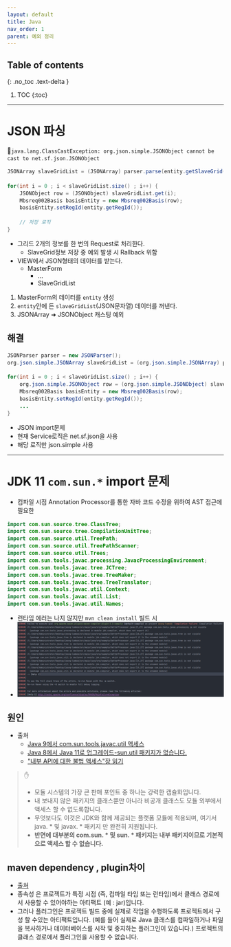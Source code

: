 ```yaml
---
layout: default
title: Java
nav_order: 1
parent: 예외 정리
---
```

## Table of contents
{: .no_toc .text-delta }

1. TOC
{:toc}

---

# **JSON 파싱**
🚨`java.lang.ClassCastException: org.json.simple.JSONObject cannot be cast to net.sf.json.JSONObject`

```java
JSONArray slaveGridList = (JSONArray) parser.parse(entity.getSlaveGrid());

for(int i = 0 ; i < slaveGridList.size() ; i++) {
    JSONObject row = (JSONObject) slaveGridList.get(i);
    Mbsreq002Basis basisEntity = new Mbsreq002Basis(row);
    basisEntity.setRegId(entity.getRegId());

    // 저장 로직
}
```
- 그리드 2개의 정보를 한 번의 Request로 처리한다.
    - SlaveGrid정보 저장 중 예외 발생 시 Rallback 위함
- VIEW에서 JSON형태의 데이터를 받는다.
    -  MasterForm
        - ...
        - SlaveGridList


1. MasterForm의 데이터를 `entity` 생성
2. `entity`안에 든 `slaveGridList`(JSON문자열) 데이터를 꺼낸다.
3. JSONArray ➜ JSONObject 캐스팅 예외

## **해결**
```java
JSONParser parser = new JSONParser();
org.json.simple.JSONArray slaveGridList = (org.json.simple.JSONArray) parser.parse(entity.getSlaveGrid());

for(int i = 0 ; i < slaveGridList.size() ; i++) {
    org.json.simple.JSONObject row = (org.json.simple.JSONObject) slaveGridList.get(i);
    Mbsreq002Basis basisEntity = new Mbsreq002Basis(row);
    basisEntity.setRegId(entity.getRegId());
    ...
}
```
- JSON import문제
- 현재 Service로직은 net.sf.json을 사용
- 해당 로직만 json.simple 사용

***

# **JDK 11 `com.sun.*` import 문제**

- 컴파일 시점 Annotation Processor를 통한 자바 코드 수정을 위하여 AST 접근에 필요한
```java
import com.sun.source.tree.ClassTree;
import com.sun.source.tree.CompilationUnitTree;
import com.sun.source.util.TreePath;
import com.sun.source.util.TreePathScanner;
import com.sun.source.util.Trees;
import com.sun.tools.javac.processing.JavacProcessingEnvironment;
import com.sun.tools.javac.tree.JCTree;
import com.sun.tools.javac.tree.TreeMaker;
import com.sun.tools.javac.tree.TreeTranslator;
import com.sun.tools.javac.util.Context;
import com.sun.tools.javac.util.List;
import com.sun.tools.javac.util.Names;
```
- 런타임 에러는 나지 않지만 `mvn clean install` 빌드 시
- ![](../../assets/images/exception/java/1.png)

## **원인**
- 출처
  - [Java 9에서 com.sun.tools.javac.util 액세스](https://stackoverflow.com/questions/46773519/accessing-com-sun-tools-javac-util-from-java-9)
  - [Java 8에서 Java 11로 업그레이드-sun.util 패키지가 없습니다.](https://www.javaer101.com/en/article/114435.html)
  - [ "내부 API에 대한 불법 액세스"장 읽기](https://nipafx.dev/java-11-migration-guide/)

> ✋
> - 모듈 시스템의 가장 큰 판매 포인트 중 하나는 강력한 캡슐화입니다.
> - 내 보내지 않은 패키지의 클래스뿐만 아니라 비공개 클래스도 모듈 외부에서 액세스 할 수 없도록합니다.
> - 무엇보다도 이것은 JDK와 함께 제공되는 플랫폼 모듈에 적용되며, 여기서 java. * 및 javax. * 패키지 만 완전히 지원됩니다.
> - **반면에 대부분의 com.sun. * 및 sun. * 패키지는 내부 패키지이므로 기본적으로 액세스 할 수 없습니다.**


## **maven dependency , plugin차이**
- [출처](https://stackoverflow.com/questions/26292073/whats-the-difference-between-maven-plugins-and-dependencies)
- 종속성 은 프로젝트가 특정 시점 (즉, 컴파일 타임 또는 런타임)에서 클래스 경로에서 사용할 수 있어야하는 아티팩트 (예 : jar)입니다.
- 그러나 플러그인은 프로젝트 빌드 중에 실제로 작업을 수행하도록 프로젝트에서 구성 할 수있는 아티팩트입니다. (예를 들어 실제로 Java 클래스를 컴파일하거나 파일을 복사하거나 데이터베이스를 시작 및 중지하는 플러그인이 있습니다.) 프로젝트의 클래스 경로에서 플러그인을 사용할 수 없습니다.

